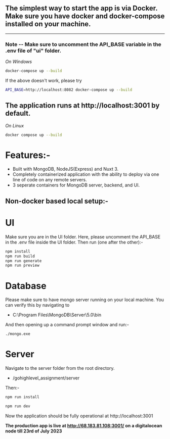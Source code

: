 ## The simplest way to start the app is via Docker. Make sure you have docker and docker-compose installed on your machine. 

----------------

### Note -- **Make sure to uncomment the API_BASE variable in the .env file of "ui" folder.**

*On Windows*
```bash
docker-compose up --build
```

If the above doesn't work, please try
```bash
API_BASE=http://localhost:8082 docker-compose up --build
```

## The application runs at http://localhost:3001 by default.


*On Linux*
```bash
docker compose up --build
```

# Features:-
- Built with MongoDB, NodeJS(Express) and Nuxt 3.
- Completely containerized application with the ability to deploy via one line of code on any remote servers.
- 3 seperate containers for MongoDB server, backend, and UI.


## Non-docker based local setup:-

# UI
Make sure you are in the UI folder.
Here, please uncomment the API_BASE in the .env file inside the UI folder. Then run (one after the other):-

```bash
npm install
npm run build
npm run generate
npm run preview
```

# Database
Please make sure to have mongo server running on your local machine. 
You can verify this by navigating to
- C:\Program Files\MongoDB\Server\5.0\bin

And then opening up a command prompt window and run:-
```bash
./mongo.exe
```


# Server
Navigate to the server folder from the root directory.
- /gohighlevel_assignment/server

Then:-
```bash
npm run install
```

```bash
npm run dev
```

Now the application should be fully operational at http://localhost:3001

**The production app is live at http://68.183.81.108:3001/ on a digitalocean node till 23rd of July 2023** 